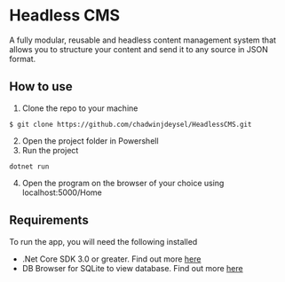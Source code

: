 # Headless CMS
A fully modular, reusable and headless content management system that allows you to structure your content and send it to any source in JSON format.

## How to use
1. Clone the repo to your machine
```
$ git clone https://github.com/chadwinjdeysel/HeadlessCMS.git
```
2. Open the project folder in Powershell
3. Run the project
```
dotnet run
```
4. Open the program on the browser of your choice using localhost:5000/Home

## Requirements
To run the app, you will need the following installed
* .Net Core SDK 3.0 or greater. Find out more [here](https://dotnet.microsoft.com/download)
* DB Browser for SQLite to view database. Find out more [here](https://sqlitebrowser.org/)

